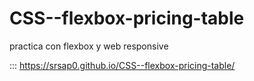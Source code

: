 # CSS--flexbox-pricing-table
practica con flexbox y web responsive

::: https://srsap0.github.io/CSS--flexbox-pricing-table/
